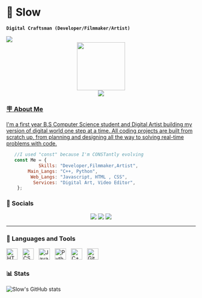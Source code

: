 # 🐢 Slow

**`Digital Craftsman (Developer/Filmmaker/Artist)`**

<img src="https://komarev.com/ghpvc/?username=ArthurHydr&color=blueviolet&style=flat">
<div align='center'>
    <a href="https://github.com/zmcSlow">
    <img src='https://github.com/dotOttoni/ArthurHydr/blob/main/hacker-25897.png' height='128px' weidth'128px' target="_blank"><br>
    <img src="https://readme-typing-svg.herokuapp.com?color=%fabd2f&center=true&vCenter=true&multiline=true&width=600&height=65&lines=Hello+Friend!;My+name+is+Mark+Angelo%2C+and+I'm+a+Sofware+Developer">
</div>

</div>
  
###  🪧 About Me 

I'm a first year B.S Computer Science student and Digital Artist building my version of digital world one step at a time. All coding projects are built from scratch up, from planning and designing all the way to solving real-time problems with code.

```js
   //I used "const" because I'm CONSTantly evolving
   const Me = {
            Skills: "Developer,Filmmaker,Artist",
        Main_Langs: "C++, Python",
         Web_Langs: "Javascript, HTML , CSS",
          Services: "Digital Art, Video Editor",
    };

```

### 🔗 Socials

<div align='center'>
  	<a href="https://www.youtube.com/channel/UCQxsPy4aLwGQ9fjZhsDJ70Q](https://www.facebook.com/profile.php45934578934573475893784" target="_blank"><img src="https://img.shields.io/badge/Facebook-1877F2?style=for-the-badge&logo=facebook&logoColor=white" target="_blank"></a>
    <a href="https://instagram.com/zmrk_ac" target="_blank"><img src="https://img.shields.io/badge/-Instagram-%23E4405F?style=for-the-badge&logo=instagram&logoColor=white" target="_blank"></a>
  	<a href="https://twitter.com/zmrk_ac" target="_blank"><img src="https://img.shields.io/badge/-Twitter-%231DA1F2?style=for-the-badge&logo=twitter&logoColor=white" target="_blank"></a>
</div>

---

### 🧰 Languages and Tools

<img align="left" alt="HTML" width="30px" style="padding-right:10px;" src="https://cdn.jsdelivr.net/gh/devicons/devicon/icons/html5/html5-plain.svg" />
<img align="left" alt="CSS" width="30px" style="padding-right:10px;" src="https://cdn.jsdelivr.net/gh/devicons/devicon/icons/css3/css3-plain.svg" />
<img align="left" alt="JavaScript" width="30px" style="padding-right:10px;" src="https://cdn.jsdelivr.net/gh/devicons/devicon/icons/javascript/javascript-plain.svg" />
<img align="left" alt="Python" width="30px" style="padding-right:10px;" src="https://cdn.jsdelivr.net/gh/devicons/devicon/icons/python/python-plain.svg" />
<img align="left" alt="C++" width="30px" style="padding-right:10px;" src="https://cdn.jsdelivr.net/gh/devicons/devicon/icons/cplusplus/cplusplus-line.svg" />
<img align="left" alt="GitHub" width="30px" style="padding-right:10px;" src="https://cdn.jsdelivr.net/gh/devicons/devicon/icons/github/github-original.svg" />
<br />

#

### 📊 Stats

![Slow's GitHub stats](https://github-readme-stats.vercel.app/api?username=zmcSlow&show_icons=true&theme=gruvbox)

<!-- ![GitHub Streak](https://streak-stats.demolab.com?user=zmcSlow&theme=gruvbox&border_radius=4.5) -->

#
